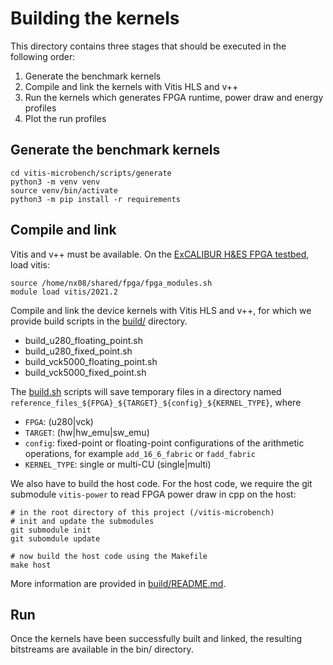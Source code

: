 # Building the kernels

This directory contains three stages that should be executed in the following order:
1. Generate the benchmark kernels
2. Compile and link the kernels with Vitis HLS and v++
3. Run the kernels which generates FPGA runtime, power draw and energy profiles
4. Plot the run profiles

## Generate the benchmark kernels


```
cd vitis-microbench/scripts/generate
python3 -m venv venv
source venv/bin/activate
python3 -m pip install -r requirements
``` 

## Compile and link

Vitis and v++ must be available. On the [ExCALIBUR H&ES FPGA testbed](https://fpga.epcc.ed.ac.uk/index.html), load vitis:
```
source /home/nx08/shared/fpga/fpga_modules.sh
module load vitis/2021.2
```

Compile and link the device kernels with Vitis HLS and v++, for which we provide build scripts in the [build/](build/) directory.
- build_u280_floating_point.sh
- build_u280_fixed_point.sh
- build_vck5000_floating_point.sh
- build_vck5000_fixed_point.sh

The [build.sh](../build.sh) scripts will save temporary files in a directory named `reference_files_${FPGA}_${TARGET}_${config}_${KERNEL_TYPE}`, where
- `FPGA`: (u280|vck)
- `TARGET`: (hw|hw_emu|sw_emu)
- `config`: fixed-point or floating-point configurations of the arithmetic operations, for example `add_16_6_fabric` or `fadd_fabric`
- `KERNEL_TYPE`: single or multi-CU (single|multi) 

We also have to build the host code. For the host code, we require the git submodule `vitis-power` to read FPGA power draw in cpp on the host:
```
# in the root directory of this project (/vitis-microbench)
# init and update the submodules
git submodule init
git subomdule update

# now build the host code using the Makefile
make host
```

More information are provided in [build/README.md](build/README.md).

## Run

Once the kernels have been successfully built and linked, the resulting bitstreams are available in the bin/ directory.
